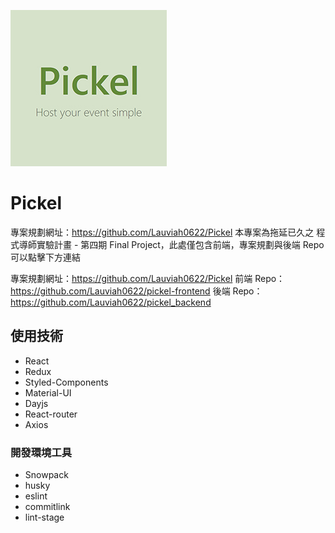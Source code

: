![](./pickel-logo.jpg)

# Pickel
專案規劃網址：https://github.com/Lauviah0622/Pickel
本專案為拖延已久之 程式導師實驗計畫 - 第四期 Final Project，此處僅包含前端，專案規劃與後端 Repo 可以點擊下方連結

專案規劃網址：https://github.com/Lauviah0622/Pickel
前端 Repo：https://github.com/Lauviah0622/pickel-frontend
後端 Repo：https://github.com/Lauviah0622/pickel_backend

## 使用技術
- React
- Redux
- Styled-Components
- Material-UI
- Dayjs
- React-router
- Axios

### 開發環境工具
- Snowpack
- husky
- eslint
- commitlink
- lint-stage